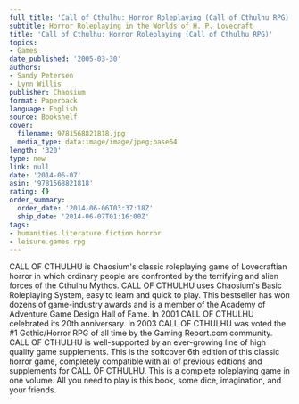 ```yaml
---
full_title: 'Call of Cthulhu: Horror Roleplaying (Call of Cthulhu RPG)'
subtitle: Horror Roleplaying in the Worlds of H. P. Lovecraft
title: 'Call of Cthulhu: Horror Roleplaying (Call of Cthulhu RPG)'
topics:
- Games
date_published: '2005-03-30'
authors:
- Sandy Petersen
- Lynn Willis
publisher: Chaosium
format: Paperback
language: English
source: Bookshelf
cover:
  filename: 9781568821818.jpg
  media_type: data:image/image/jpeg;base64
length: '320'
type: new
link: null
date: '2014-06-07'
asin: '9781568821818'
rating: {}
order_summary:
  order_date: '2014-06-06T03:37:18Z'
  ship_date: '2014-06-07T01:16:00Z'
tags:
- humanities.literature.fiction.horror
- leisure.games.rpg
---
```

CALL OF CTHULHU is Chaosium's classic roleplaying game of Lovecraftian horror in which ordinary people are confronted by the terrifying and alien forces of the Cthulhu Mythos. CALL OF CTHULHU uses Chaosium's Basic Roleplaying System, easy to learn and quick to play. This bestseller has won dozens of game-industry awards and is a member of the Academy of Adventure Game Design Hall of Fame. In 2001 CALL OF CTHULHU celebrated its 20th anniversary. In 2003 CALL OF CTHULHU was voted the #1 Gothic/Horror RPG of all time by the Gaming Report.com community. CALL OF CTHULHU is well-supported by an ever-growing line of high quality game supplements. This is the softcover 6th edition of this classic horror game, completely compatible with all of previous editions and supplements for CALL OF CTHULHU. This is a complete roleplaying game in one volume. All you need to play is this book, some dice, imagination, and your friends.
